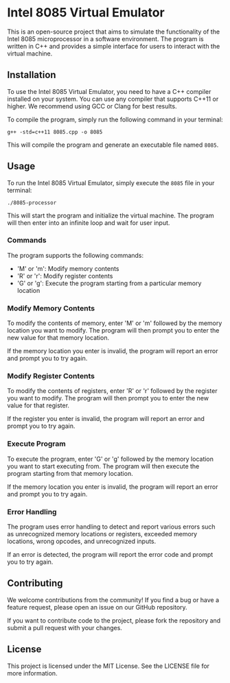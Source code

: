 # Intel 8085 Virtual Emulator

This is an open-source project that aims to simulate the functionality of the Intel 8085 microprocessor in a software environment. The program is written in C++ and provides a simple interface for users to interact with the virtual machine.

## Installation

To use the Intel 8085 Virtual Emulator, you need to have a C++ compiler installed on your system. You can use any compiler that supports C++11 or higher. We recommend using GCC or Clang for best results.

To compile the program, simply run the following command in your terminal:

```
g++ -std=c++11 8085.cpp -o 8085

```

This will compile the program and generate an executable file named `8085`.

## Usage

To run the Intel 8085 Virtual Emulator, simply execute the `8085` file in your terminal:

```
./8085-processor

```

This will start the program and initialize the virtual machine. The program will then enter into an infinite loop and wait for user input.

### Commands

The program supports the following commands:

- 'M' or 'm': Modify memory contents
- 'R' or 'r': Modify register contents
- 'G' or 'g': Execute the program starting from a particular memory location

### Modify Memory Contents

To modify the contents of memory, enter 'M' or 'm' followed by the memory location you want to modify. The program will then prompt you to enter the new value for that memory location.

If the memory location you enter is invalid, the program will report an error and prompt you to try again.

### Modify Register Contents

To modify the contents of registers, enter 'R' or 'r' followed by the register you want to modify. The program will then prompt you to enter the new value for that register.

If the register you enter is invalid, the program will report an error and prompt you to try again.

### Execute Program

To execute the program, enter 'G' or 'g' followed by the memory location you want to start executing from. The program will then execute the program starting from that memory location.

If the memory location you enter is invalid, the program will report an error and prompt you to try again.

### Error Handling

The program uses error handling to detect and report various errors such as unrecognized memory locations or registers, exceeded memory locations, wrong opcodes, and unrecognized inputs.

If an error is detected, the program will report the error code and prompt you to try again.

## Contributing

We welcome contributions from the community! If you find a bug or have a feature request, please open an issue on our GitHub repository.

If you want to contribute code to the project, please fork the repository and submit a pull request with your changes.

## License

This project is licensed under the MIT License. See the LICENSE file for more information.